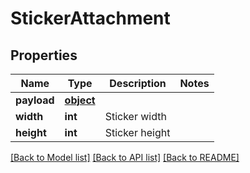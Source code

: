 # StickerAttachment

## Properties
Name | Type | Description | Notes
------------ | ------------- | ------------- | -------------
**payload** | [**object**](.md) |  | 
**width** | **int** | Sticker width | 
**height** | **int** | Sticker height | 

[[Back to Model list]](../README.md#documentation-for-models) [[Back to API list]](../README.md#documentation-for-api-endpoints) [[Back to README]](../README.md)

